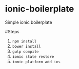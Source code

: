 # ionic-boilerplate
Simple ionic boilerplate

#Steps
1. `npm install`
2. `bower install`
3. `gulp compile`
4. `ionic state restore`
5. `ionic platform add ios`
